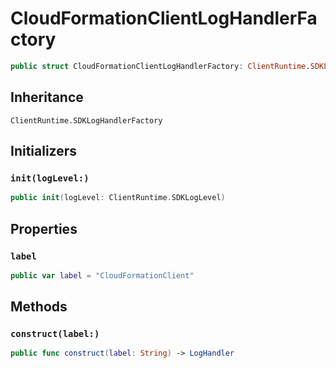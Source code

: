 # CloudFormationClientLogHandlerFactory

``` swift
public struct CloudFormationClientLogHandlerFactory: ClientRuntime.SDKLogHandlerFactory 
```

## Inheritance

`ClientRuntime.SDKLogHandlerFactory`

## Initializers

### `init(logLevel:)`

``` swift
public init(logLevel: ClientRuntime.SDKLogLevel) 
```

## Properties

### `label`

``` swift
public var label = "CloudFormationClient"
```

## Methods

### `construct(label:)`

``` swift
public func construct(label: String) -> LogHandler 
```
